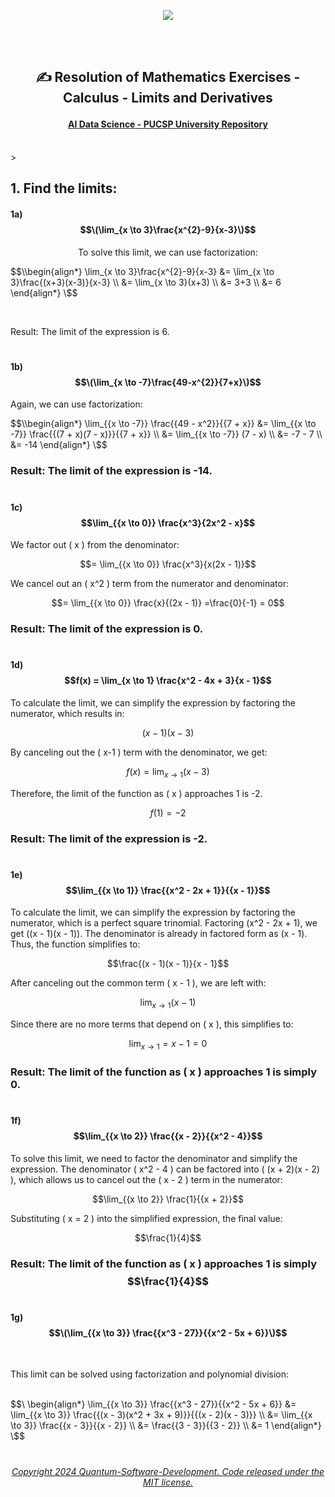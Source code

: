 
 <p align="center">
<img src="https://github.com/Quantum-Software-Development/Math/assets/113218619/58c8c407-2971-4a65-9030-e25d76617687"/>

<br><br>

## <p align="center"> ✍️  Resolution of Mathematics Exercises - Calculus - Limits and Derivatives

#### <p align="center"> [AI Data Science - PUCSP University Repository]()

<br>><br>

## 1. Find the limits:

#### 1a) $$\(\lim_{x \to 3}\frac{x^{2}-9}{x-3}\)$$

 <p align="center">  To solve this limit, we can use factorization:

 <br>

$$\\begin{align*}
\lim_{x \to 3}\frac{x^{2}-9}{x-3} &= \lim_{x \to 3}\frac{(x+3)(x-3)}{x-3} \\
&= \lim_{x \to 3}(x+3) \\
&= 3+3 \\
&= 6
\end{align*}
\$$

<br>

 Result: The limit of the expression is 6.

#

#### 1b) $$\(\lim_{x \to -7}\frac{49-x^{2}}{7+x}\)$$

Again, we can use factorization:

$$\\begin{align*}
\lim_{{x \to -7}} \frac{{49 - x^2}}{{7 + x}} &= \lim_{{x \to -7}} \frac{{(7 + x)(7 - x)}}{{7 + x}} \\
&= \lim_{{x \to -7}} (7 - x) \\
&= -7 - 7 \\
&= -14
\end{align*}
\$$

### Result: The limit of the expression is -14.

#

#### 1c) $$\lim_{{x \to 0}} \frac{x^3}{2x^2 - x}$$

We factor out ( x ) from the denominator:

$$= \lim_{{x \to 0}} \frac{x^3}{x(2x - 1)}$$

We cancel out an ( x^2 ) term from the numerator and denominator:

$$= \lim_{{x \to 0}} \frac{x}{(2x - 1)} =\frac{0}{-1} = 0$$

### Result: The limit of the expression is 0.

#

#### 1d) $$f(x) = \lim_{x \to 1} \frac{x^2 - 4x + 3}{x - 1}$$

To calculate the limit, we can simplify the expression by factoring the numerator, which results in:

$$(x-1)(x-3)$$

By canceling out the ( x-1 ) term with the denominator, we get:

$$f(x) = \lim_{x \to 1} (x-3)$$

Therefore, the limit of the function as ( x ) approaches 1 is -2.

$$f(1) = -2$$

### Result: The limit of the expression is -2.

#

#### 1e)  $$\lim_{{x \to 1}} \frac{{x^2 - 2x + 1}}{{x - 1}}$$


To calculate the limit, we can simplify the expression by factoring the numerator, which is a perfect square trinomial. Factoring (x^2 - 2x + 1), we get ((x - 1)(x - 1)). The denominator is already in factored form as (x - 1). Thus, the function simplifies to:

$$\frac{(x - 1)(x - 1)}{x - 1}$$

After canceling out the common term ( x - 1 ), we are left with:

$$\lim_{{x \to 1}} (x - 1)$$

Since there are no more terms that depend on ( x ), this simplifies to:

$$\lim_{{x \to 1}} = x - 1 = 0$$

### Result: The limit of the function as ( x ) approaches 1 is simply 0.

#

#### 1f)  $$\lim_{{x \to 2}} \frac{{x - 2}}{{x^2 - 4}}$$

To solve this limit, we need to factor the denominator and simplify the expression. The denominator ( x^2 - 4 ) can be factored into ( (x + 2)(x - 2) ), which allows us to cancel out the ( x - 2 ) term in the numerator:

$$\lim_{{x \to 2}} \frac{1}{{x + 2}}$$

Substituting ( x = 2 ) into the simplified expression, the final value:

$$\frac{1}{4}$$

### Result: The limit of the function as ( x ) approaches 1 is simply $$\frac{1}{4}$$

#

#### 1g)   $$\(\lim_{{x \to 3}} \frac{{x^3 - 27}}{{x^2 - 5x + 6}}\)$$

<br>

This limit can be solved using factorization and polynomial division: <br><br>

$$\
\begin{align*}
\lim_{{x \to 3}} \frac{{x^3 - 27}}{{x^2 - 5x + 6}} 
&= \lim_{{x \to 3}} \frac{{(x - 3)(x^2 + 3x + 9)}}{{(x - 2)(x - 3)}} \\
&= \lim_{{x \to 3}} \frac{{x - 3}}{{x - 2}} \\
&= \frac{{3 - 3}}{{3 - 2}} \\
&= 1
\end{align*}
\$$































#

######  <p align="center"> [Copyright 2024 Quantum-Software-Development. Code released under the MIT license.](https://github.com/Quantum-Software-Development/Q-Star/blob/f5115a1a073bdb3fa68c51bb3b3414c8e0b0270e/LICENSE)











